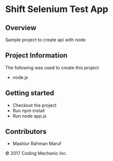 # Shift Selenium Test App

## Overview

Sample project to create api with node 

## Project Information

The following was used to create this project

* node.js

## Getting started

* Checkout the project 
* Run npm install
* Run node app.js


## Contributors

* Mashiur Rahman Maruf

&copy; 2017 Coding Mechanic Inc.